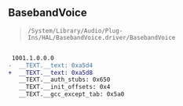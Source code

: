 ## BasebandVoice

> `/System/Library/Audio/Plug-Ins/HAL/BasebandVoice.driver/BasebandVoice`

```diff

 1001.1.0.0.0
-  __TEXT.__text: 0xa5d4
+  __TEXT.__text: 0xa5d8
   __TEXT.__auth_stubs: 0x650
   __TEXT.__init_offsets: 0x4
   __TEXT.__gcc_except_tab: 0x5a0

```
